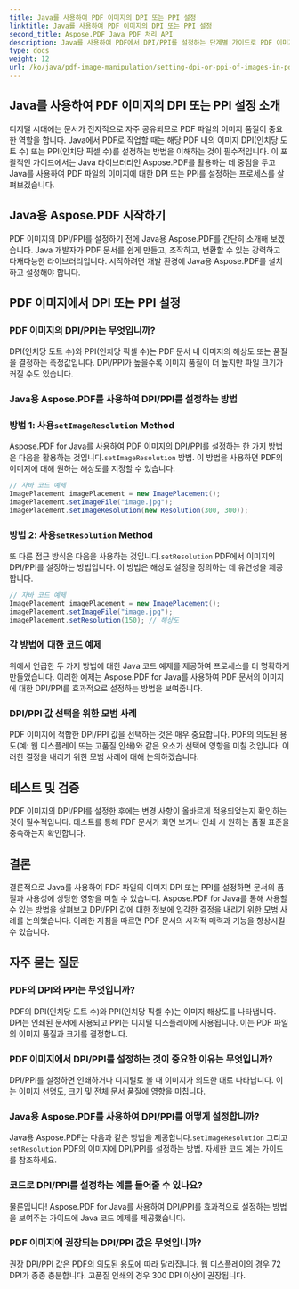 ```yaml
---
title: Java를 사용하여 PDF 이미지의 DPI 또는 PPI 설정
linktitle: Java를 사용하여 PDF 이미지의 DPI 또는 PPI 설정
second_title: Aspose.PDF Java PDF 처리 API
description: Java를 사용하여 PDF에서 DPI/PPI를 설정하는 단계별 가이드로 PDF 이미지 품질을 최적화하세요. 인쇄 및 디지털 디스플레이를 위해 문서를 향상시키는 방법을 알아보세요.
type: docs
weight: 12
url: /ko/java/pdf-image-manipulation/setting-dpi-or-ppi-of-images-in-pdf-using-java/
---
```


## Java를 사용하여 PDF 이미지의 DPI 또는 PPI 설정 소개

디지털 시대에는 문서가 전자적으로 자주 공유되므로 PDF 파일의 이미지 품질이 중요한 역할을 합니다. Java에서 PDF로 작업할 때는 해당 PDF 내의 이미지 DPI(인치당 도트 수) 또는 PPI(인치당 픽셀 수)를 설정하는 방법을 이해하는 것이 필수적입니다. 이 포괄적인 가이드에서는 Java 라이브러리인 Aspose.PDF를 활용하는 데 중점을 두고 Java를 사용하여 PDF 파일의 이미지에 대한 DPI 또는 PPI를 설정하는 프로세스를 살펴보겠습니다.

## Java용 Aspose.PDF 시작하기

PDF 이미지의 DPI/PPI를 설정하기 전에 Java용 Aspose.PDF를 간단히 소개해 보겠습니다. Java 개발자가 PDF 문서를 쉽게 만들고, 조작하고, 변환할 수 있는 강력하고 다재다능한 라이브러리입니다. 시작하려면 개발 환경에 Java용 Aspose.PDF를 설치하고 설정해야 합니다.

## PDF 이미지에서 DPI 또는 PPI 설정

### PDF 이미지의 DPI/PPI는 무엇입니까?

DPI(인치당 도트 수)와 PPI(인치당 픽셀 수)는 PDF 문서 내 이미지의 해상도 또는 품질을 결정하는 측정값입니다. DPI/PPI가 높을수록 이미지 품질이 더 높지만 파일 크기가 커질 수도 있습니다.

### Java용 Aspose.PDF를 사용하여 DPI/PPI를 설정하는 방법

###  방법 1: 사용`setImageResolution` Method

 Aspose.PDF for Java를 사용하여 PDF 이미지의 DPI/PPI를 설정하는 한 가지 방법은 다음을 활용하는 것입니다.`setImageResolution` 방법. 이 방법을 사용하면 PDF의 이미지에 대해 원하는 해상도를 지정할 수 있습니다.

```java
// 자바 코드 예제
ImagePlacement imagePlacement = new ImagePlacement();
imagePlacement.setImageFile("image.jpg");
imagePlacement.setImageResolution(new Resolution(300, 300));
```

###  방법 2: 사용`setResolution` Method

 또 다른 접근 방식은 다음을 사용하는 것입니다.`setResolution` PDF에서 이미지의 DPI/PPI를 설정하는 방법입니다. 이 방법은 해상도 설정을 정의하는 데 유연성을 제공합니다.

```java
// 자바 코드 예제
ImagePlacement imagePlacement = new ImagePlacement();
imagePlacement.setImageFile("image.jpg");
imagePlacement.setResolution(150); // 해상도
```

### 각 방법에 대한 코드 예제

위에서 언급한 두 가지 방법에 대한 Java 코드 예제를 제공하여 프로세스를 더 명확하게 만들었습니다. 이러한 예제는 Aspose.PDF for Java를 사용하여 PDF 문서의 이미지에 대한 DPI/PPI를 효과적으로 설정하는 방법을 보여줍니다.

### DPI/PPI 값 선택을 위한 모범 사례

PDF 이미지에 적합한 DPI/PPI 값을 선택하는 것은 매우 중요합니다. PDF의 의도된 용도(예: 웹 디스플레이 또는 고품질 인쇄)와 같은 요소가 선택에 영향을 미칠 것입니다. 이러한 결정을 내리기 위한 모범 사례에 대해 논의하겠습니다.

## 테스트 및 검증

PDF 이미지의 DPI/PPI를 설정한 후에는 변경 사항이 올바르게 적용되었는지 확인하는 것이 필수적입니다. 테스트를 통해 PDF 문서가 화면 보기나 인쇄 시 원하는 품질 표준을 충족하는지 확인합니다.

## 결론

결론적으로 Java를 사용하여 PDF 파일의 이미지 DPI 또는 PPI를 설정하면 문서의 품질과 사용성에 상당한 영향을 미칠 수 있습니다. Aspose.PDF for Java를 통해 사용할 수 있는 방법을 살펴보고 DPI/PPI 값에 대한 정보에 입각한 결정을 내리기 위한 모범 사례를 논의했습니다. 이러한 지침을 따르면 PDF 문서의 시각적 매력과 기능을 향상시킬 수 있습니다.

## 자주 묻는 질문

### PDF의 DPI와 PPI는 무엇입니까?

PDF의 DPI(인치당 도트 수)와 PPI(인치당 픽셀 수)는 이미지 해상도를 나타냅니다. DPI는 인쇄된 문서에 사용되고 PPI는 디지털 디스플레이에 사용됩니다. 이는 PDF 파일의 이미지 품질과 크기를 결정합니다.

### PDF 이미지에서 DPI/PPI를 설정하는 것이 중요한 이유는 무엇입니까?

DPI/PPI를 설정하면 인쇄하거나 디지털로 볼 때 이미지가 의도한 대로 나타납니다. 이는 이미지 선명도, 크기 및 전체 문서 품질에 영향을 미칩니다.

### Java용 Aspose.PDF를 사용하여 DPI/PPI를 어떻게 설정합니까?

 Java용 Aspose.PDF는 다음과 같은 방법을 제공합니다.`setImageResolution` 그리고`setResolution` PDF의 이미지에 DPI/PPI를 설정하는 방법. 자세한 코드 예는 가이드를 참조하세요.

### 코드로 DPI/PPI를 설정하는 예를 들어줄 수 있나요?

물론입니다! Aspose.PDF for Java를 사용하여 DPI/PPI를 효과적으로 설정하는 방법을 보여주는 가이드에 Java 코드 예제를 제공했습니다.

### PDF 이미지에 권장되는 DPI/PPI 값은 무엇입니까?

권장 DPI/PPI 값은 PDF의 의도된 용도에 따라 달라집니다. 웹 디스플레이의 경우 72 DPI가 종종 충분합니다. 고품질 인쇄의 경우 300 DPI 이상이 권장됩니다.